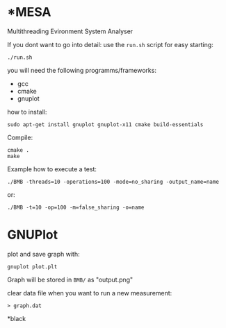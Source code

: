 # *MESA
Multithreading Evironment System Analyser

If you dont want to go into detail: use the `run.sh` script for easy starting:

	./run.sh

you will need the following programms/frameworks:
* gcc
* cmake
* gnuplot

how to install:

	sudo apt-get install gnuplot gnuplot-x11 cmake build-essentials

Compile:

	cmake .
	make

Example how to execute a test: 

	./BMB -threads=10 -operations=100 -mode=no_sharing -output_name=name

or:

	./BMB -t=10 -op=100 -m=false_sharing -o=name


# GNUPlot

plot and save graph with:

	gnuplot plot.plt

Graph will be stored in `BMB/` as "output.png"

clear data file when you want to run a new measurement:

	> graph.dat



*black
